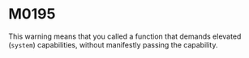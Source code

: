 # M0195

This warning means that you called a function that demands elevated (`system`) capabilities,
without manifestly passing the capability.

